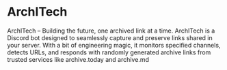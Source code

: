 # ArchITech
ArchITech – Building the future, one archived link at a time.  ArchITech is a Discord bot designed to seamlessly capture and preserve links shared in your server. With a bit of engineering magic, it monitors specified channels, detects URLs, and responds with randomly generated archive links from trusted services like archive.today and archive.md
